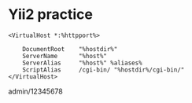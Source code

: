 # Yii2 practice

```
<VirtualHost *:%httpport%>

    DocumentRoot    "%hostdir%"
    ServerName      "%host%"
    ServerAlias     "%host%" %aliases%
    ScriptAlias     /cgi-bin/ "%hostdir%/cgi-bin/"
</VirtualHost>
```

admin/12345678